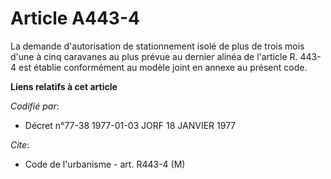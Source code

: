 # Article A443-4

La demande d'autorisation de stationnement isolé de plus de trois mois d'une à cinq caravanes au plus prévue au dernier
alinéa de l'article R. 443-4 est établie conformément au modèle joint en annexe au présent code.

**Liens relatifs à cet article**

_Codifié par_:

  - Décret n°77-38 1977-01-03 JORF 18 JANVIER 1977

_Cite_:

  - Code de l'urbanisme - art. R443-4 (M)
